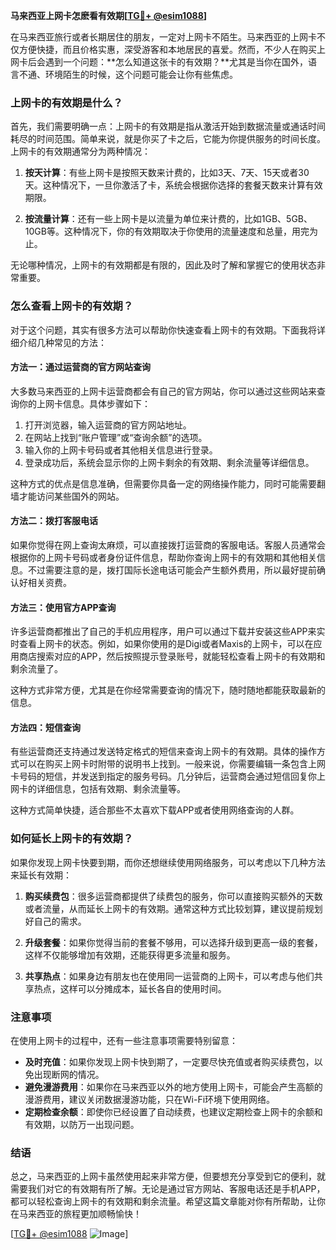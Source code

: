 **马来西亚上网卡怎麽看有效期[[TG💪+ @esim1088](https://t.me/s/esim1088)]**

在马来西亚旅行或者长期居住的朋友，一定对上网卡不陌生。马来西亚的上网卡不仅方便快捷，而且价格实惠，深受游客和本地居民的喜爱。然而，不少人在购买上网卡后会遇到一个问题：**怎么知道这张卡的有效期？**尤其是当你在国外，语言不通、环境陌生的时候，这个问题可能会让你有些焦虑。

### 上网卡的有效期是什么？

首先，我们需要明确一点：上网卡的有效期是指从激活开始到数据流量或通话时间耗尽的时间范围。简单来说，就是你买了卡之后，它能为你提供服务的时间长度。上网卡的有效期通常分为两种情况：

1. **按天计算**：有些上网卡是按照天数来计费的，比如3天、7天、15天或者30天。这种情况下，一旦你激活了卡，系统会根据你选择的套餐天数来计算有效期限。
   
2. **按流量计算**：还有一些上网卡是以流量为单位来计费的，比如1GB、5GB、10GB等。这种情况下，你的有效期取决于你使用的流量速度和总量，用完为止。

无论哪种情况，上网卡的有效期都是有限的，因此及时了解和掌握它的使用状态非常重要。

### 怎么查看上网卡的有效期？

对于这个问题，其实有很多方法可以帮助你快速查看上网卡的有效期。下面我将详细介绍几种常见的方法：

#### 方法一：通过运营商的官方网站查询

大多数马来西亚的上网卡运营商都会有自己的官方网站，你可以通过这些网站来查询你的上网卡信息。具体步骤如下：

1. 打开浏览器，输入运营商的官方网站地址。
2. 在网站上找到“账户管理”或“查询余额”的选项。
3. 输入你的上网卡号码或者其他相关信息进行登录。
4. 登录成功后，系统会显示你的上网卡剩余的有效期、剩余流量等详细信息。

这种方式的优点是信息准确，但需要你具备一定的网络操作能力，同时可能需要翻墙才能访问某些国外的网站。

#### 方法二：拨打客服电话

如果你觉得在网上查询太麻烦，可以直接拨打运营商的客服电话。客服人员通常会根据你的上网卡号码或者身份证件信息，帮助你查询上网卡的有效期和其他相关信息。不过需要注意的是，拨打国际长途电话可能会产生额外费用，所以最好提前确认好相关资费。

#### 方法三：使用官方APP查询

许多运营商都推出了自己的手机应用程序，用户可以通过下载并安装这些APP来实时查看上网卡的状态。例如，如果你使用的是Digi或者Maxis的上网卡，可以在应用商店搜索对应的APP，然后按照提示登录账号，就能轻松查看上网卡的有效期和剩余流量了。

这种方式非常方便，尤其是在你经常需要查询的情况下，随时随地都能获取最新的信息。

#### 方法四：短信查询

有些运营商还支持通过发送特定格式的短信来查询上网卡的有效期。具体的操作方式可以在购买上网卡时附带的说明书上找到。一般来说，你需要编辑一条包含上网卡号码的短信，并发送到指定的服务号码。几分钟后，运营商会通过短信回复你上网卡的详细信息，包括有效期、剩余流量等。

这种方式简单快捷，适合那些不太喜欢下载APP或者使用网络查询的人群。

### 如何延长上网卡的有效期？

如果你发现上网卡快要到期，而你还想继续使用网络服务，可以考虑以下几种方法来延长有效期：

1. **购买续费包**：很多运营商都提供了续费包的服务，你可以直接购买额外的天数或者流量，从而延长上网卡的有效期。通常这种方式比较划算，建议提前规划好自己的需求。

2. **升级套餐**：如果你觉得当前的套餐不够用，可以选择升级到更高一级的套餐，这样不仅能够增加有效期，还能获得更多流量和服务。

3. **共享热点**：如果身边有朋友也在使用同一运营商的上网卡，可以考虑与他们共享热点，这样可以分摊成本，延长各自的使用时间。

### 注意事项

在使用上网卡的过程中，还有一些注意事项需要特别留意：

- **及时充值**：如果你发现上网卡快到期了，一定要尽快充值或者购买续费包，以免出现断网的情况。
- **避免漫游费用**：如果你在马来西亚以外的地方使用上网卡，可能会产生高额的漫游费用，建议关闭数据漫游功能，只在Wi-Fi环境下使用网络。
- **定期检查余额**：即使你已经设置了自动续费，也建议定期检查上网卡的余额和有效期，以防万一出现问题。

### 结语

总之，马来西亚的上网卡虽然使用起来非常方便，但要想充分享受到它的便利，就需要我们对它的有效期有所了解。无论是通过官方网站、客服电话还是手机APP，都可以轻松查询上网卡的有效期和剩余流量。希望这篇文章能对你有所帮助，让你在马来西亚的旅程更加顺畅愉快！

[[TG💪+ @esim1088](https://t.me/s/esim1088) ![Image](https://i.postimg.cc/4NQfJmqS/Snipaste-2025-05-13-00-14-12.png)]